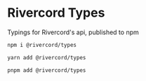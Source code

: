 # Rivercord Types

Typings for Rivercord's api, published to npm

```sh
npm i @rivercord/types

yarn add @rivercord/types

pnpm add @rivercord/types
```

